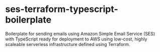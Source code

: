 # ses-terraform-typescript-boilerplate
Boilerplate for sending emails using Amazon Simple Email Service (SES) with TypeScript ready for deployment to AWS using low-cost, highly scaleable serverless infrastructure defined using Terraform.
